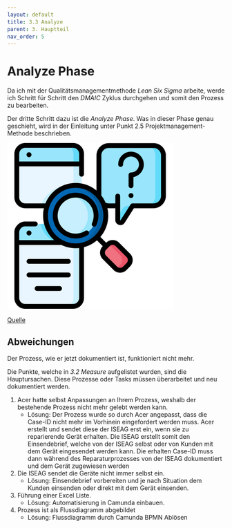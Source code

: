 ```yaml
---
layout: default
title: 3.3 Analyze
parent: 3. Hauptteil
nav_order: 5
---
```


# Analyze Phase

Da ich mit der Qualitätsmanagementmethode *Lean Six Sigma* arbeite, werde ich Schritt für Schritt den *DMAIC* Zyklus durchgehen und somit den Prozess zu bearbeiten. 

Der dritte Schritt dazu ist die *Analyze Phase*. Was in dieser Phase genau geschieht, wird in der Einleitung unter Punkt 2.5 Projektmanagement-Methode beschrieben.

![Analyze](../../ressources/bilder/rsz_evaluation.png)

[Quelle](../Quellenverzeichnis/index.md#analyze)




## Abweichungen

Der Prozess, wie er jetzt dokumentiert ist, funktioniert nicht mehr. 

Die Punkte, welche in *3.2 Measure* aufgelistet wurden, sind die Hauptursachen. Diese Prozesse oder Tasks müssen überarbeitet und neu dokumentiert werden.

1. Acer hatte selbst Anpassungen an Ihrem Prozess, weshalb der bestehende Prozess nicht mehr gelebt werden kann.
	- Lösung:
	  Der Prozess wurde so durch Acer angepasst, dass die Case-ID nicht mehr im Vorhinein eingefordert werden muss. Acer erstellt und sendet diese der ISEAG erst ein, wenn sie zu reparierende Gerät erhalten. Die ISEAG erstellt somit den Einsendebrief, welche von der ISEAG selbst oder von Kunden mit dem Gerät eingesendet werden kann. Die erhalten Case-ID muss dann während des Reparaturprozesses von der ISEAG dokumentiert und dem Gerät zugewiesen werden
2. Die ISEAG sendet die Geräte nicht immer selbst ein.
	- Lösung:
	  Einsendebrief vorbereiten und je nach Situation dem Kunden einsenden oder direkt mit dem Gerät einsenden.
3. Führung einer Excel Liste.
	- Lösung:
	  Automatisierung in Camunda einbauen.
4. Prozess ist als Flussdiagramm abgebildet
	- Lösung:
	  Flussdiagramm durch Camunda BPMN Ablösen